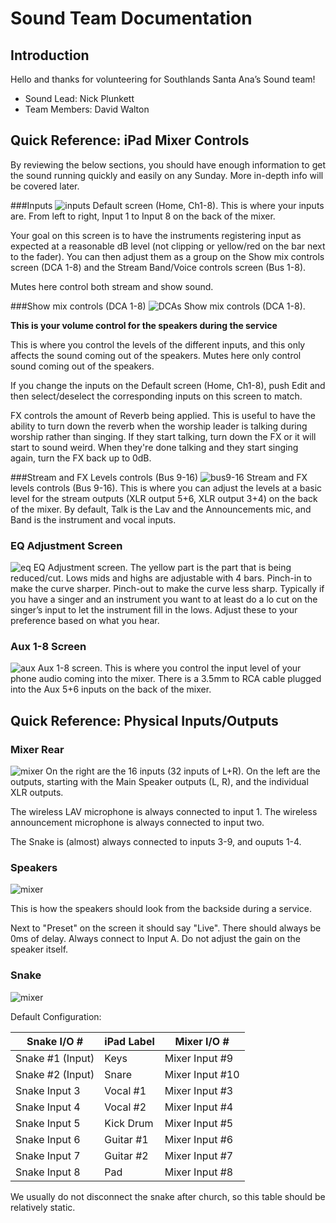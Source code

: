 # Sound Team Documentation

## Introduction
Hello and thanks for volunteering for Southlands Santa Ana’s Sound team!

* Sound Lead: Nick Plunkett
* Team Members: David Walton

## Quick Reference: iPad Mixer Controls

By reviewing the below sections, you should have enough information to get the sound running quickly and easily on any Sunday. More in-depth info will be covered later.

###Inputs
![inputs](img/INPUTS.PNG)
Default screen (Home, Ch1-8). This is where your inputs are. From left to right, Input 1 to Input 8 on the back of the mixer. 

Your goal on this screen is to have the instruments registering input as expected at a reasonable dB level (not clipping or yellow/red on the bar next to the fader). You can then adjust them as a group on the Show mix controls screen (DCA 1-8) and the Stream Band/Voice controls screen (Bus 1-8).

Mutes here control both stream and show sound.

###Show mix controls (DCA 1-8)
![DCAs](img/DCA.PNG)
Show mix controls (DCA 1-8). 

**This is your volume control for the speakers during the service**

This is where you control the levels of the different inputs, and this only affects the sound coming out of the speakers. Mutes here only control sound coming out of the speakers. 

If you change the inputs on the Default screen (Home, Ch1-8), push Edit and then select/deselect the corresponding inputs on this screen to match.

FX controls the amount of Reverb being applied. This is useful to have the ability to turn down the reverb when the worship leader is talking during worship rather than singing. If they start talking, turn down the FX or it will start to sound weird. When they're done talking and they start singing again, turn the FX back up to 0dB.

###Stream and FX Levels controls (Bus 9-16)
![bus9-16](img/BUS9-6.PNG)
Stream and FX levels controls (Bus 9-16). This is where you can adjust the levels at a basic level for the stream outputs (XLR output 5+6, XLR output 3+4) on the back of the mixer. By default, Talk is the Lav and the Announcements mic, and Band is the instrument and vocal inputs.

### EQ Adjustment Screen
![eq](img/EQ.PNG)
EQ Adjustment screen. The yellow part is the part that is being reduced/cut. Lows mids and highs are adjustable with 4 bars. Pinch-in to make the curve sharper. Pinch-out to make the curve less sharp. Typically if you have a singer and an instrument you want to at least do a lo cut on the singer’s input to let the instrument fill in the lows. Adjust these to your preference based on what you hear.

### Aux 1-8 Screen
![aux](img/AUX.PNG)
Aux 1-8 screen. This is where you control the input level of your phone audio coming into the mixer. There is a 3.5mm to RCA cable plugged into the Aux 5+6 inputs on the back of the mixer.

## Quick Reference: Physical Inputs/Outputs

### Mixer Rear
![mixer](img/RACK-BACK.jpeg)
On the right are the 16 inputs (32 inputs of L+R). On the left are the outputs, starting with the Main Speaker outputs (L, R), and the individual XLR outputs.

The wireless LAV microphone is always connected to input 1. The wireless announcement microphone is always connected to input two.

The Snake is (almost) always connected to inputs 3-9, and ouputs 1-4.

### Speakers
![mixer](img/SPEAKER-INPUTS.jpeg)

This is how the speakers should look from the backside during a service.

Next to "Preset" on the screen it should say "Live". There should always be 0ms of delay. Always connect to Input A. Do not adjust the gain on the speaker itself.

### Snake
![mixer](img/SNAKE.jpeg)

Default Configuration:

Snake I/O # | iPad Label | Mixer I/O #
--- | --- | ---
Snake #1 (Input) | Keys | Mixer Input #9
Snake #2 (Input) | Snare | Mixer Input #10
Snake Input 3 | Vocal #1 | Mixer Input #3
Snake Input 4 | Vocal #2 | Mixer Input #4
Snake Input 5 | Kick Drum | Mixer Input #5
Snake Input 6 | Guitar #1 | Mixer Input #6
Snake Input 7 | Guitar #2 | Mixer Input #7
Snake Input 8 | Pad | Mixer Input #8

We usually do not disconnect the snake after church, so this table should be relatively static.